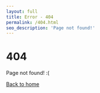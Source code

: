 ```yaml
---
layout: full
title: Error - 404
permalink: /404.html
seo_description: 'Page not found!'
---
```

# 404

Page not found! :(

[Back to home](https://habibimroncn.github.io/)